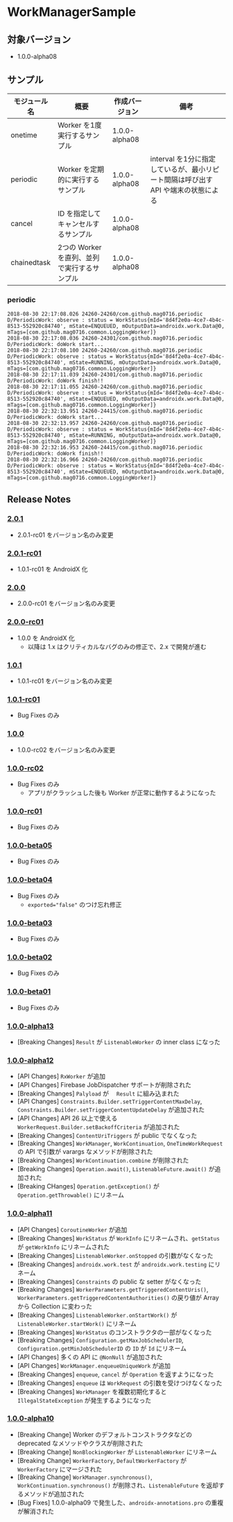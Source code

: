 # WorkManagerSample

## 対象バージョン

* 1.0.0-alpha08

## サンプル

| モジュール名 | 概要 | 作成バージョン | 備考 |
| - | - | - | - |
| onetime | Worker を1度実行するサンプル | 1.0.0-alpha08 | |
| periodic | Worker を定期的に実行するサンプル | 1.0.0-alpha08 | interval を1分に指定しているが、最小リピート間隔は呼び出す API や端末の状態による |
| cancel | ID を指定してキャンセルするサンプル | 1.0.0-alpha08 | |
| chainedtask | 2つの Worker を直列、並列で実行するサンプル | 1.0.0-alpha08 | |

### periodic

```
2018-08-30 22:17:08.026 24260-24260/com.github.mag0716.periodic D/PeriodicWork: observe : status = WorkStatus{mId='8d4f2e0a-4ce7-4b4c-8513-552920c84740', mState=ENQUEUED, mOutputData=androidx.work.Data@0, mTags=[com.github.mag0716.common.LoggingWorker]}
2018-08-30 22:17:08.036 24260-24301/com.github.mag0716.periodic D/PeriodicWork: doWork start...
2018-08-30 22:17:08.100 24260-24260/com.github.mag0716.periodic D/PeriodicWork: observe : status = WorkStatus{mId='8d4f2e0a-4ce7-4b4c-8513-552920c84740', mState=RUNNING, mOutputData=androidx.work.Data@0, mTags=[com.github.mag0716.common.LoggingWorker]}
2018-08-30 22:17:11.039 24260-24301/com.github.mag0716.periodic D/PeriodicWork: doWork finish!!
2018-08-30 22:17:11.055 24260-24260/com.github.mag0716.periodic D/PeriodicWork: observe : status = WorkStatus{mId='8d4f2e0a-4ce7-4b4c-8513-552920c84740', mState=ENQUEUED, mOutputData=androidx.work.Data@0, mTags=[com.github.mag0716.common.LoggingWorker]}
2018-08-30 22:32:13.951 24260-24415/com.github.mag0716.periodic D/PeriodicWork: doWork start...
2018-08-30 22:32:13.957 24260-24260/com.github.mag0716.periodic D/PeriodicWork: observe : status = WorkStatus{mId='8d4f2e0a-4ce7-4b4c-8513-552920c84740', mState=RUNNING, mOutputData=androidx.work.Data@0, mTags=[com.github.mag0716.common.LoggingWorker]}
2018-08-30 22:32:16.953 24260-24415/com.github.mag0716.periodic D/PeriodicWork: doWork finish!!
2018-08-30 22:32:16.966 24260-24260/com.github.mag0716.periodic D/PeriodicWork: observe : status = WorkStatus{mId='8d4f2e0a-4ce7-4b4c-8513-552920c84740', mState=ENQUEUED, mOutputData=androidx.work.Data@0, mTags=[com.github.mag0716.common.LoggingWorker]}
```

## Release Notes

### [2.0.1](https://developer.android.com/jetpack/androidx/releases/work#2.0.1)

* 2.0.1-rc01 をバージョン名のみ変更

### [2.0.1-rc01](https://developer.android.com/jetpack/androidx/releases/work#2.0.1-rc01)

* 1.0.1-rc01 を AndroidX 化

### [2.0.0](https://developer.android.com/jetpack/androidx/releases/work#2.0.0)

* 2.0.0-rc01 をバージョン名のみ変更

### [2.0.0-rc01](https://developer.android.com/jetpack/androidx/releases/work#2.0.0-rc01)

* 1.0.0 を AndroidX 化
  * 以降は 1.x はクリティカルなバグのみの修正で、2.x で開発が進む

### [1.0.1](https://developer.android.com/jetpack/androidx/releases/work#1.0.1)

* 1.0.1-rc01 をバージョン名のみ変更

### [1.0.1-rc01](https://developer.android.com/jetpack/androidx/releases/work#1.0.1-rc01)

* Bug Fixes のみ

### [1.0.0](https://developer.android.com/jetpack/androidx/releases/work#1.0.0)

* 1.0.0-rc02 をバージョン名のみ変更

### [1.0.0-rc02](https://developer.android.com/jetpack/androidx/releases/work#1.0.0-rc02)

* Bug Fixes のみ
  * アプリがクラッシュした後も Worker が正常に動作するようになった

### [1.0.0-rc01](https://developer.android.com/jetpack/androidx/releases/work#1.0.0-rc01)

* Bug Fixes のみ

### [1.0.0-beta05](https://developer.android.com/jetpack/androidx/releases/work#1.0.0-beta05)

* Bug Fixes のみ

### [1.0.0-beta04](https://developer.android.com/jetpack/androidx/releases/work#1.0.0-beta04)

* Bug Fixes のみ
  * `exported="false"` のつけ忘れ修正

### [1.0.0-beta03](https://developer.android.com/jetpack/androidx/releases/work#1.0.0-beta03)

* Bug Fixes のみ

### [1.0.0-beta02](https://developer.android.com/jetpack/androidx/releases/work#1.0.0-beta02)

* Bug Fixes のみ

### [1.0.0-beta01](https://developer.android.com/jetpack/androidx/releases/work#1.0.0-beta01)

* Bug Fixes のみ

### [1.0.0-alpha13](https://developer.android.com/jetpack/androidx/releases/work#1.0.0-alpha13)

* [Breaking Changes] `Result` が `ListenableWorker` の inner class になった

### [1.0.0-alpha12](https://developer.android.com/jetpack/androidx/releases/work#1.0.0-alpha12)

* [API Changes] `RxWorker` が追加
* [API Changes] Firebase JobDispatcher サポートが削除された
* [Breaking Changes] `Palyload` が　 `Result` に組み込まれた
* [API Changes] `Constraints.Builder.setTriggerContentMaxDelay`, `Constraints.Builder.setTriggerContentUpdateDelay` が追加された
* [API Changes] API 26 以上で使える `WorkerRequest.Builder.setBackoffCriteria` が追加された
* [Breaking Changes] `ContentUriTriggers` が public でなくなった
* [Breaking Changes] `WorkManager`, `WorkContinuation`, `OneTimeWorkRequest` の API で引数が varargs なメソッドが削除された
* [Breaking Changes] `WorkContinuation.combine` が削除された
* [Breaking Changes] `Operation.await()`, `ListenableFuture.await()` が追加された
* [Breaking CHanges] `Operation.getException()` が `Operation.getThrowable()` にリネーム


### [1.0.0-alpha11](https://developer.android.com/jetpack/androidx/releases/work#1.0.0-alpha11)

* [API Changes] `CoroutineWorker` が追加
* [Breaking Changes] `WorkStatus` が `WorkInfo` にリネームされ、`getStatus` が `getWorkInfo` にリネームされた
* [Breaking Changes] `ListenableWorker.onStopped` の引数がなくなった
* [Breaking Changes] `androidx.work.test` が `androidx.work.testing` にリネーム
* [Breaking Changes] `Constraints` の public な setter がなくなった
* [Breaking Changes] `WorkerParameters.getTriggeredContentUris()`, `WorkerParameters.getTriggeredContentAuthorities()` の戻り値が Array から Collection に変わった
* [Breaking Changes] `ListenableWorker.onStartWork()` が `ListenableWorker.startWork()` にリネーム
* [Breaking Changes] `WorkStatus` のコンストラクタの一部がなくなった
* [Breaking Changes] `Configuration.getMaxJobSchedulerID`, `Configuration.getMinJobSchedulerID` の `ID` が `Id` にリネーム
* [API Changes] 多くの API に `@NonNull` が追加された
* [API Changes] `WorkManager.enqueueUniqueWork` が追加
* [Breaking Changes] `enqueue`, `cancel` が `Operation` を返すようになった
* [Breaking Changes] `enqueue` は `WorkRequest` の引数を受けつけなくなった
* [Breaking Changes] `WorkManager` を複数初期化すると `IllegalStateException` が発生するようになった

### [1.0.0-alpha10](https://developer.android.com/jetpack/androidx/releases/work#1.0.0-alpha10)

* [Breaking Change] Worker のデフォルトコンストラクタなどの deprecated なメソッドやクラスが削除された
* [Breaking Change] `NonBlockingWorker` が `ListenableWorker` にリネーム
* [Breaking Change] `WorkerFactory`, `DefaultWorkerFactory` が `WorkerFactory` にマージされた
* [Breaking Change] `WorkManager.synchronous()`, `WorkContinuation.synchronous()` が削除され、`ListenableFuture` を返却するメソッドが追加された
* [Bug Fixes] 1.0.0-alpha09 で発生した、`androidx-annotations.pro` の重複が解消された
